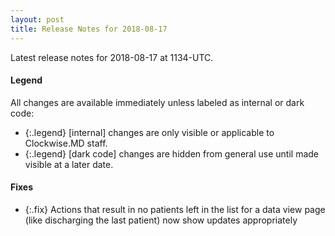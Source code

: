 ```yaml
---
layout: post
title: Release Notes for 2018-08-17
---
```


Latest release notes for 2018-08-17 at 1134-UTC.

<div class='legend' markdown='1'>

#### Legend

All changes are available immediately unless labeled as internal or dark code:

- {:.legend} [internal] changes are only visible or applicable to Clockwise.MD staff.
- {:.legend} [dark code] changes are hidden from general use until made visible at a later date.

</div>


<div class='fixes' markdown='1'>

#### Fixes

- {:.fix} Actions that result in no patients left in the list for a data view page (like discharging the last patient) now show updates appropriately

</div>
